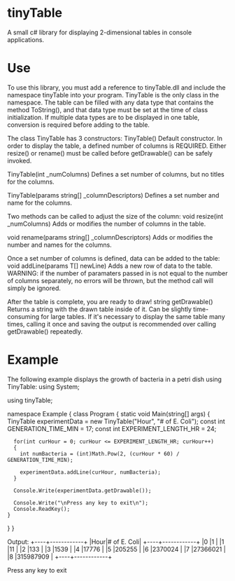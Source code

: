 # tinyTable
A small c# library for displaying 2-dimensional tables in console applications.

# Use
To use this library, you must add a reference to tinyTable.dll and include the namespace tinyTable into your program.
TinyTable<T> is the only class in the namespace.
The table can be filled with any data type that contains the method ToString(), and that data type must be set at the time of class initialization. If multiple data types are to be displayed in one table, conversion is required before adding to the table.

The class TinyTable<T> has 3 constructors:
TinyTable()
Default constructor. In order to display the table, a defined number of columns is REQUIRED. Either resize() or rename() must be called before getDrawable() can be safely invoked.

TinyTable(int _numColumns)
Defines a set number of columns, but no titles for the columns.

TinyTable(params string[] _columnDescriptors)
Defines a set number and name for the columns.

Two methods can be called to adjust the size of the column:
void resize(int _numColumns)
Adds or modifies the number of columns in the table.

void rename(params string[] _columnDescriptors)
Adds or modifies the number and names for the columns.

Once a set number of columns is defined, data can be added to the table:
void addLine(params T[] newLine)
Adds a new row of data to the table. WARNING: if the number of paramaters passed in is not equal to the number of columns separately, no errors will be thrown, but the method call will simply be ignored.

After the table is complete, you are ready to draw!
string getDrawable()
Returns a string with the drawn table inside of it. Can be slightly time-consuming for large tables. If it's necessary to display the same table many times, calling it once and saving the output is recommended over calling getDrawable() repeatedly.

# Example
The following example displays the growth of bacteria in a petri dish using TinyTable:
using System;

using tinyTable;

namespace Example
{
  class Program
  {
    static void Main(string[] args)
    {
      TinyTable<int> experimentData = new TinyTable<int>("Hour", "# of E. Coli");
      const int GENERATION_TIME_MIN = 17;
      const int EXPERIMENT_LENGTH_HR = 24;
      
      for(int curHour = 0; curHour <= EXPERIMENT_LENGTH_HR; curHour++)
      {
        int numBacteria = (int)Math.Pow(2, (curHour * 60) / GENERATION_TIME_MIN);
        
        experimentData.addLine(curHour, numBacteria);
      }
      
      Console.Write(experimentData.getDrawable());
      
      Console.Write("\nPress any key to exit\n");
      Console.ReadKey();
    }
  }
}

Output:
+----+------------+
|Hour|# of E. Coli|
+----+------------+
|0   |1           |
|1   |11          |
|2   |133         |
|3   |1539        |
|4   |17776       |
|5   |205255      |
|6   |2370024     |
|7   |27366021    |
|8   |315987909   |
+----+------------+

Press any key to exit
